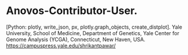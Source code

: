 # Anovos-Contributor-User.
[Python: plotly, write_json, px, plotly.graph_objects, create_distplot].
Yale University, School of Medicine, Department of Genetics, Yale Center for Genome Analysis (YCGA), Connecticut,  New Haven, USA.
https://campuspress.yale.edu/shrikantpawar/
